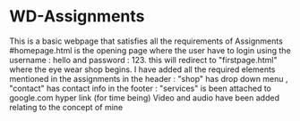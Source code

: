 # WD-Assignments
This is a basic webpage that satisfies all the requirements of Assignments 
#homepage.html is the opening page where the user have to login using the username : hello and password : 123.
this will redirect to "firstpage.html" where the eye wear shop begins. 
I have added all the required elements mentioned in the assignments 
in the header : "shop" has drop down menu , "contact" has contact info 
in the footer : "services" is been attached to google.com hyper link (for time being)
Video and audio have been added relating to the concept of mine
